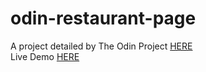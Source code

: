 # odin-restaurant-page
A project detailed by The Odin Project [HERE](https://www.theodinproject.com/lessons/node-path-javascript-restaurant-page)  
Live Demo [HERE](https://jnuguid1.github.io/odin-restaurant-page/)

